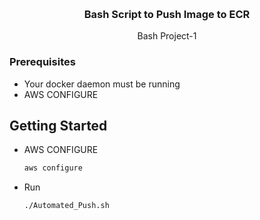 <!-- Improved compatibility of back to top link: See: https://github.com/othneildrew/Best-README-Template/pull/73 -->
<a name="readme-top"></a>
<!--
*** Thanks for checking out the Best-README-Template. If you have a suggestion
*** that would make this better, please fork the repo and create a pull request
*** or simply open an issue with the tag "enhancement".
*** Don't forget to give the project a star!
*** Thanks again! Now go create something AMAZING! :D
-->



<!-- PROJECT SHIELDS -->
<!--
*** I'm using markdown "reference style" links for readability.
*** Reference links are enclosed in brackets [ ] instead of parentheses ( ).
*** See the bottom of this document for the declaration of the reference variables
*** for contributors-url, forks-url, etc. This is an optional, concise syntax you may use.
*** https://www.markdownguide.org/basic-syntax/#reference-style-links
-->
<!-- PROJECT LOGO -->
<br />
<div align="center">
  <h3 align="center">Bash Script to Push Image to ECR</h3>
  <p align="center">
    Bash Project-1
    <br />
  </p>
</div>



<!-- GETTING STARTED -->
### Prerequisites

* Your docker daemon must be running
* AWS CONFIGURE

## Getting Started

* AWS CONFIGURE
  ```sh
  aws configure
  ```
* Run
  ```sh
  ./Automated_Push.sh
  ```